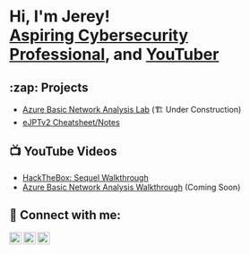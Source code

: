<h1>Hi, I'm Jerey! <br/> <a href="https://www.linkedin.com/in/jmeliendrez">Aspiring Cybersecurity Professional</a>, and <a href="https://www.youtube.com/channel/UCUmVCNwD9UT8YgL7qbnnNrA">YouTuber</a></h1>

<h2>:zap: Projects</h2>

- [Azure Basic Network Analysis Lab](https://github.com/jmeliendrez/azure-network-analysis) (🏗 Under Construction)
- [eJPTv2 Cheatsheet/Notes](https://github.com/jmeliendrez/ejptv2)


<h2>📺  YouTube Videos</h2>

- [HackTheBox: Sequel Walkthrough](https://www.youtube.com/watch?v=BeTr4rG8Oig&ab_channel=JeremiahMeliendrez)
- [Azure Basic Network Analysis Walkthrough]() (Coming Soon)


<h2> 🤳  Connect with me:</h2>

[<img align="left" alt="JeremiahMeliendrez | YouTube" width="22px" src="https://cdn.jsdelivr.net/npm/simple-icons@v3/icons/youtube.svg" />][youtube]
[<img align="left" alt="JeremiahMeliendrez | Twitter" width="22px" src="https://cdn.jsdelivr.net/npm/simple-icons@v3/icons/twitter.svg" />][twitter]
[<img align="left" alt="JeremiahMeliendrez | LinkedIn" width="22px" src="https://cdn.jsdelivr.net/npm/simple-icons@v3/icons/linkedin.svg" />][linkedin]

[twitter]: https://twitter.com/r3zz_01
[youtube]: https://www.youtube.com/channel/UCUmVCNwD9UT8YgL7qbnnNrA
[linkedin]: https://www.linkedin.com/in/jmeliendrez/

<!--
**jmeliendrez/jmeliendrez** is a ✨ _special_ ✨ repository because its `README.md` (this file) appears on your GitHub profile.

Here are some ideas to get you started:

- 🔭 I’m currently working on ...
- 🌱 I’m currently learning ...
- 👯 I’m looking to collaborate on ...
- 🤔 I’m looking for help with ...
- 💬 Ask me about ...
- 📫 How to reach me: ...
- 😄 Pronouns: ...
- ⚡ Fun fact: ...
-->
